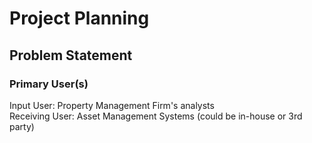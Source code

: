 # Project Planning

## Problem Statement

### Primary User(s)

Input User: Property Management Firm's analysts                 
Receiving User: Asset Management Systems (could be in-house or 3rd party)
